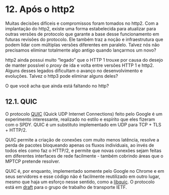 # 12. Após o http2

Muitas decisões difíceis e compromissos foram tomados no http2. Com a implantação do http2, existe uma forma estabelecida para atualizar para outras versões de protocolo que garante a base desse funcionamento em futuras revisões do protocolo. Ele também traz a noção e infraestrutura que podem lidar com múltiplas versões diferentes em paralelo. Talvez nós não precisamos eliminar totalmente algo antigo quando lançarmos um novo?

http2 ainda possui muito “legado” que o HTTP 1 trouxe por causa do desejo de manter possível o _proxy_ de ida e volta entre versões HTTP 1 e http2. Alguns desses legados dificultam o avanço no desenvolvimento e evoluções. Talvez o http3 pode eliminar alguns deles?

O que você acha que ainda está faltando no http?

## 12.1. QUIC

O protocolo [QUIC](https://www.chromium.org/quic) \(Quick UDP Internet Connections\) feito pelo Google é um experimento interessante, realizado no estilo e espírito que eles fizeram com o SPDY. QUIC é um substituto implementado em UDP para TCP + TLS + HTTP/2.

QUIC permite a criação de conexões com muito menos latência, resolve a perda de pacotes bloqueando apenas os fluxos individuais, ao invés de todos eles como faz o HTTP/2, e permite que novas conexões sejam feitas em diferentes interfaces de rede facilmente - também cobrindo áreas que o MPTCP pretende resolver.

QUIC é, por enquanto, implementado somente pelo Google no Chrome e em seus servidores e esse código não é facilmente reutilizado em outro lugar, mesmo que haja um esforço nesse sentido, como a [libquic](https://github.com/devsisters/libquic). O protocolo está em [draft](https://tools.ietf.org/html/draft-tsvwg-quic-protocol-01) para o grupo de trabalho de transporte IETF.

